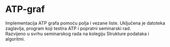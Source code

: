 # ATP-graf
Implementacija ATP grafa pomoću polja i vezane liste. Uključena je datoteka zaglavlja, program koji testira ATP i popratni seminarski rad. <br>
Razvijeno u svrhu seminarskog rada na kolegiju Strukture podataka i algoritmi.
